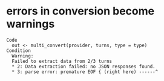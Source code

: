 # errors in conversion become warnings

    Code
      out <- multi_convert(provider, turns, type = type)
    Condition
      Warning:
      Failed to extract data from 2/3 turns
      * 2: Data extraction failed: no JSON responses found.
      * 3: parse error: premature EOF { (right here) ------^

